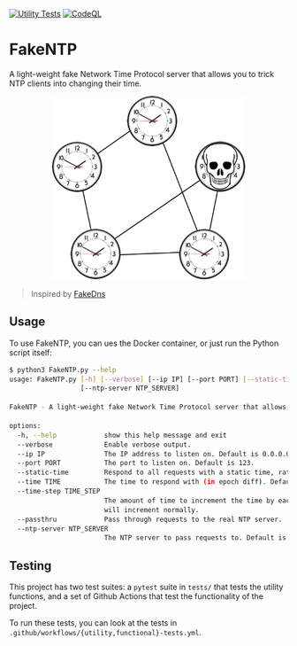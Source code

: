 [![Utility Tests](https://github.com/CuckooEXE/FakeNTP/actions/workflows/utility-tests.yml/badge.svg)](https://github.com/CuckooEXE/FakeNTP/actions/workflows/utility-tests.yml)
[![CodeQL](https://github.com/CuckooEXE/FakeNTP/actions/workflows/codeql.yml/badge.svg)](https://github.com/CuckooEXE/FakeNTP/actions/workflows/codeql.yml)

# FakeNTP
A light-weight fake Network Time Protocol server that allows you to trick NTP clients into changing their time.

<p align="center">
  <img width="350" src="https://raw.githubusercontent.com/CuckooEXE/FakeNTP/main/FakeNTP.png">
</p>

> Inspired by [FakeDns](https://github.com/Crypt0s/FakeDns/)

## Usage
To use FakeNTP, you can ues the Docker container, or just run the Python script itself:
```bash
$ python3 FakeNTP.py --help
usage: FakeNTP.py [-h] [--verbose] [--ip IP] [--port PORT] [--static-time] [--time TIME] [--time-step TIME_STEP] [--passthru]
                  [--ntp-server NTP_SERVER]

FakeNTP - A light-weight fake Network Time Protocol server that allows you to trick NTP clients into changing their time.

options:
  -h, --help            show this help message and exit
  --verbose             Enable verbose output.
  --ip IP               The IP address to listen on. Default is 0.0.0.0
  --port PORT           The port to listen on. Default is 123.
  --static-time         Respond to all requests with a static time, rather than incrementing the time.
  --time TIME           The time to respond with (in epoch diff). Default is "datetime.datetime.now().timestamp()".
  --time-step TIME_STEP
                        The amount of time to increment the time by each time a request is received. If not set, then the time
                        will increment normally.
  --passthru            Pass through requests to the real NTP server.
  --ntp-server NTP_SERVER
                        The NTP server to pass requests to. Default is "pool.ntp.org".
```

## Testing
This project has two test suites: a `pytest` suite in `tests/` that tests the utility functions, and a set of Github Actions that test the functionality of the project.

To run these tests, you can look at the tests in `.github/workflows/{utility,functional}-tests.yml`.
